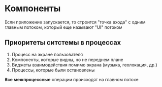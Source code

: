 # Компоненты 

Если приложение запускается, то строится "точка входа" с одним главным потоком, который еще называют "UI" потоком

## Приоритеты ситстемы в процессах

1. Процесс на экране пользователя 
2. Компоненты, которые видны, но не переднем плане
3. Виджеты взаимодействия помимо экрана (музыка, геолокация, др.)
4. Процессы, которые были остановлены

**Все межпроцессные** операции происходят на главном потоке
